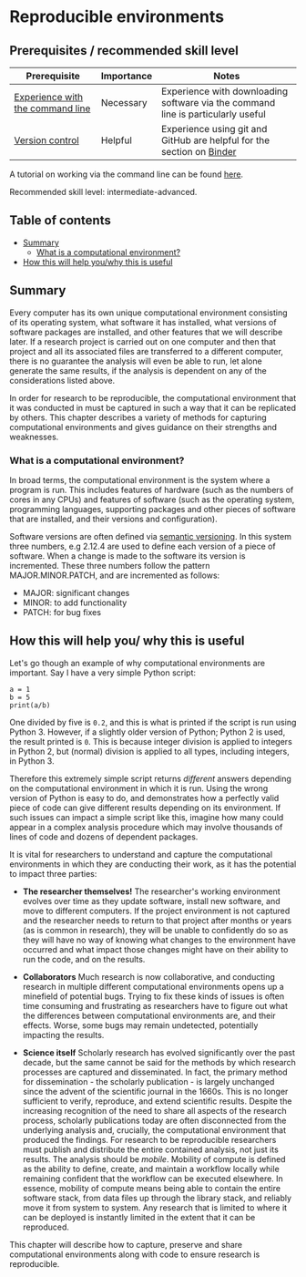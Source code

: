 # Reproducible environments

## Prerequisites / recommended skill level

| Prerequisite                                                                                  | Importance | Notes                                                                                    |
| --------------------------------------------------------------------------------------------- | ---------- | ---------------------------------------------------------------------------------------- |
| [Experience with the command line](https://programminghistorian.org/en/lessons/intro-to-bash) | Necessary  | Experience with downloading software via the command line is particularly useful         |
| [Version control](/version_control/version_control)                                           | Helpful    | Experience using git and GitHub are helpful for the section on [Binder](#Binder_section) |

A tutorial on working via the command line can be found
[here](https://programminghistorian.org/en/lessons/intro-to-bash).

Recommended skill level: intermediate-advanced.

## Table of contents

- [Summary](#Summary)
  - [What is a computational environment?](#What_is_a_computational_environment)
- [How this will help you/why this is useful](#How_this_will_help_you_why_this_is_useful)

<a name="Summary"></a>

## Summary

Every computer has its own unique computational environment consisting of its operating system, what software it has installed, what versions of software packages are installed, and other features that we will describe later.
If a research project is carried out on one computer and then that project and all its associated files are transferred to a different computer, there is no guarantee the analysis will even be able to run, let alone generate the same results, if the analysis is dependent on any of the considerations listed above.

In order for research to be reproducible, the computational environment that it was conducted in must be captured in such a way that it can be replicated by others.
This chapter describes a variety of methods for capturing computational environments and gives guidance on their strengths and weaknesses.

<a name="What_is_a_computational_environment"></a>

### What is a computational environment?

In broad terms, the computational environment is the system where a program is run.
This includes features of hardware (such as the numbers of cores in any CPUs) and features of software (such as the operating system, programming languages,
supporting packages and other pieces of software that are installed, and their versions and configuration).

Software versions are often defined via [semantic versioning](https://semver.org).
In this system three numbers, e.g 2.12.4 are used to define each version of a piece of software. When a change is made to the software its version is
incremented.
These three numbers follow the pattern MAJOR.MINOR.PATCH, and are incremented as follows:

- MAJOR: significant changes
- MINOR: to add functionality
- PATCH: for bug fixes

<a name="How_this_will_help_you_why_this_is_useful"></a>

## How this will help you/ why this is useful

Let's go though an example of why computational environments are important. Say I have a very simple Python script:

```
a = 1
b = 5
print(a/b)
```

One divided by five is `0.2`, and this is what is printed if the script is run using Python 3.
However, if a slightly older version of Python; Python 2 is used, the result printed is `0`.
This is because integer division is applied to
integers in Python 2, but (normal) division is applied to all types, including integers, in Python 3.

Therefore this extremely simple script returns _different_ answers depending on the computational environment in which
it is run.
Using the wrong version of Python is easy to do, and demonstrates how a perfectly valid piece of code can
give different results depending on its environment.
If such issues can impact a simple script like this, imagine how
many could appear in a complex analysis procedure which may involve thousands of lines of code and dozens of dependent
packages.

It is vital for researchers to understand and capture the computational environments in which they are conducting their
work, as it has the potential to impact three parties:

- **The researcher themselves!**
  The researcher's working environment evolves over time as they update software, install new software, and move to different computers.
  If the project environment is not captured and the researcher needs to
  return to that project after months or years (as is common in research), they will be unable to confidently do so as they will have no way of knowing what changes to the environment have occurred and what impact those changes might have on their ability to run the code, and on the results.

- **Collaborators**
  Much research is now collaborative, and conducting research in multiple different computational environments opens up a minefield of potential bugs.
  Trying to fix these kinds of issues is often time consuming and
  frustrating as researchers have to figure out what the differences between computational environments are, and their effects.
  Worse, some bugs may remain undetected, potentially impacting the results.

- **Science itself**
  Scholarly research has evolved significantly over the past decade, but the same cannot be said for the methods by which research processes are captured and disseminated.
  In fact, the primary method for dissemination - the scholarly publication - is largely unchanged since the advent of the scientific journal in the 1660s.
  This is no longer sufficient to verify, reproduce, and extend scientific results.
  Despite the increasing recognition of the need to share all aspects of the research process, scholarly publications today are often disconnected from the underlying analysis and, crucially, the computational environment that produced the findings.
  For research to be reproducible researchers must publish and distribute the entire contained analysis, not just its results. The analysis should be _mobile_.
  Mobility of compute is defined as the ability to define, create, and maintain a workflow locally while remaining confident that the workflow can be executed elsewhere.
  In essence, mobility of compute means being able to contain the entire software stack, from data files up through the library stack, and reliably move it from system to system.
  Any research that is limited to where it can be deployed is instantly limited in the extent that it can be reproduced.

This chapter will describe how to capture, preserve and share computational environments along with code to ensure
research is reproducible.
